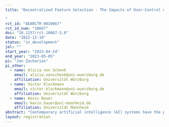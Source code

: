 ```yaml
---
title: "Decentralized Feature Selection - The Impacts of User-Control over Feature Selection on the Acceptance and Performance of Recommender Systems
"
rct_id: "AEARCTR-0010667"
rct_id_num: "10667"
doi: "10.1257/rct.10667-3.0"
date: "2022-12-19"
status: "in_development"
jel: ""
start_year: "2023-04-24"
end_year: "2023-05-05"
pi: "Jan Zacharias"
pi_other:
  - name: Alicia von Schenk
    email: alicia.vonschenk@uni-wuerzburg.de
    affiliation: Universität Würzburg
  - name: Victor Klockmann
    email: victor.klockmann@uni-wuerzburg.de
    affiliation: Universität Würzburg
  - name: Kevin Bauer
    email: kevin.bauer@uni-mannheim.de
    affiliation: Universität Mannheim
abstract: "Contemporary artificial intelligence (AI) systems have the potential to benefit both organizations and consumers. A prerequisite for AI systems to materialize their potential is the acceptance and, eventually, usage of these systems by consumers. However, the deployment of AI systems is associated with various challenges, too often leading to resistance and aversion to the algorithms. For instance, consumers oftentimes question the reliability and accuracy of AI systems and, thus, feel misunderstood by them. Literature shows that organizations may take action to reduce algorithm aversion. One possible means presented by prior studies is to allow users to modify AI models and their outcomes. In our work, we investigate how organizations may encounter algorithm aversion by involving users into the prediction-making process. More precisely, we propose an approach where organizations allow users to select which information they pass to the AI system - a process we call decentralized feature selection. In an experimental setting, we investigate the impact of this decentralized feature selection on consumers’ attitudes towards and the actual predictive performance of AI systems. "
layout: registration
---
```



